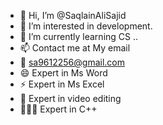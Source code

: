 - 👋 Hi, I’m @SaqlainAliSajid
- 👀 I’m interested in development.
- 🌱 I’m currently learning CS ..
- 📫 Contact me at My email
- 📧 sa9612256@gmail.com
- 😄 Expert in Ms Word
- ⚡ Expert in Ms Excel
- 🎥 Expert in video editing 
- 👨🏻‍💻 Expert in C++

<!---
SaqlainAliSajid/SaqlainAliSajid is a ✨ special ✨ repository because its `README.md` (this file) appears on your GitHub profile.
You can click the Preview link to take a look at your changes.
--->

